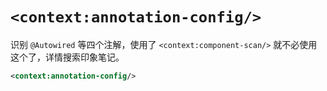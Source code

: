 # `<context:annotation-config/>`

识别 `@Autowired` 等四个注解，使用了 `<context:component-scan/>` 就不必使用这个了，详情搜索印象笔记。

```xml
<context:annotation-config/>
```